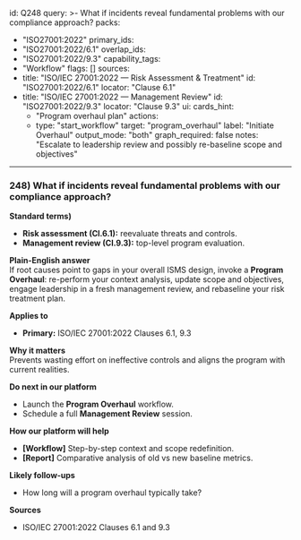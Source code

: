 id: Q248
query: >-
  What if incidents reveal fundamental problems with our compliance approach?
packs:
  - "ISO27001:2022"
primary_ids:
  - "ISO27001:2022/6.1"
overlap_ids:
  - "ISO27001:2022/9.3"
capability_tags:
  - "Workflow"
flags: []
sources:
  - title: "ISO/IEC 27001:2022 — Risk Assessment & Treatment"
    id: "ISO27001:2022/6.1"
    locator: "Clause 6.1"
  - title: "ISO/IEC 27001:2022 — Management Review"
    id: "ISO27001:2022/9.3"
    locator: "Clause 9.3"
ui:
  cards_hint:
    - "Program overhaul plan"
  actions:
    - type: "start_workflow"
      target: "program_overhaul"
      label: "Initiate Overhaul"
output_mode: "both"
graph_required: false
notes: "Escalate to leadership review and possibly re-baseline scope and objectives"
---
### 248) What if incidents reveal fundamental problems with our compliance approach?

**Standard terms)**  
- **Risk assessment (Cl.6.1):** reevaluate threats and controls.  
- **Management review (Cl.9.3):** top-level program evaluation.

**Plain-English answer**  
If root causes point to gaps in your overall ISMS design, invoke a **Program Overhaul**: re-perform your context analysis, update scope and objectives, engage leadership in a fresh management review, and rebaseline your risk treatment plan.

**Applies to**  
- **Primary:** ISO/IEC 27001:2022 Clauses 6.1, 9.3

**Why it matters**  
Prevents wasting effort on ineffective controls and aligns the program with current realities.

**Do next in our platform**  
- Launch the **Program Overhaul** workflow.  
- Schedule a full **Management Review** session.

**How our platform will help**  
- **[Workflow]** Step-by-step context and scope redefinition.  
- **[Report]** Comparative analysis of old vs new baseline metrics.

**Likely follow-ups**  
- How long will a program overhaul typically take?

**Sources**  
- ISO/IEC 27001:2022 Clauses 6.1 and 9.3
